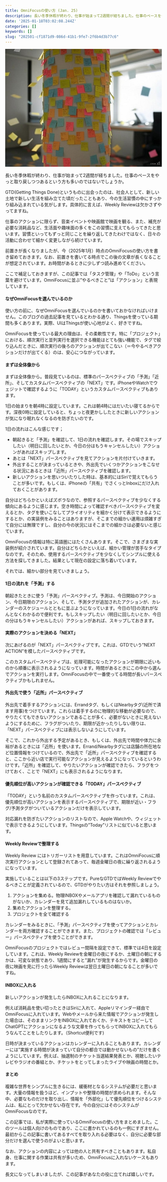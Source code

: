 ```yaml
---
title: OmniFocusの使い方 (Jan. 25)
description: 長い冬季休暇が終わり、仕事が始まって2週間が経ちました。仕事のペースをやっと取り戻しつつあるという方も多いのではないでしょうか。
date: '2025-01-18T03:02:08.244Z'
categories: []
keywords: []
slug: "202501-cf1871d9-086d-41b1-9fe7-2f6b4d3b77c6"
---
```

![](1__wDlJumrTrTvufFVbPB2x4A.jpeg)

長い冬季休暇が終わり、仕事が始まって2週間が経ちました。仕事のペースをやっと取り戻しつつあるという方も多いのではないでしょうか。

GTD(Getting Things Done)というものに出会ったのは、社会人として、新しい土地で新しい生活を組み立てた頃だったこともあり、今の生活習慣の中にすっかり組み込まれている気がします。具体的に言えば、Weekly Reviewは欠かさずやってますね。

仕事のアクションに限らず、音楽イベントや映画館で映画を観る、また、補充が必要な消耗品など、生活面や趣味面の多くをこの習慣に支えてもらってきたと思います。習慣といってもずっと同じことを繰り返してきたわけではなく、日々の活動に合わせて細かく変更しながら続けています。

前置きが長くなりましたが、今（2025年1月）時点のOmniFocusの使い方を書き留めておきます。なお、前置きを書いてる時点でこの後の文章が長くなることが想定されています。お時間があるときに少しずつ読み進めてください。

ここで補足しておきますが、この記事では「タスク管理」や「ToDo」という言葉を避けています。OmniFocusに並ぶ”やるべきこと”は「アクション」と表現しています。

#### なぜOmniFocusを選んでいるのか

使い方の前に、なぜOmniFocusを選んでいるのかを書いておかなければいけません。このブログの過去記事を見ているとわかる通り、Thingsを使っている期間も多くあります。実際、UIはThingsが使い心地がよく、好きですね。

OmniFocusを使っている最大の理由は、その柔軟性です。特に「プロジェクト」における、順次実行と並列実行を選択できる機能はとても強い機能で、タグで絞り込んだときに、順次実行の後ろのアクションが出てこない（＝今やるべきアクションだけが出てくる）のは、安心につながっています。

#### まずは全体像から

まずは全体像から。普段見ているのは、標準のパースペクティブの「予測」「近所」、そしてカスタムパースペクティブの「NEXT」です。iPhoneやWatchでウェジットで確認するように「TODAY」というカスタムパースペクティブもあります。

1日の始まりを朝4時に設定しています。これは朝4時にはだいたい寝てるからです。深夜0時に設定していると、ちょっと夜更かししたときに新しいアクションが気になり眠れなくなるのを防ぎたいのです。

1日の流れはこんな感じです；

*   朝起きると「予測」を確認して、1日の流れを確認します。その場でスキップしたい（明日に回したいとか、今日の分はもうキャンセルしたい）アクションがあればスキップします。
*   あとは「NEXT」パースペクティブを見てアクションを片付けていきます。
*   外出することが決まっているときや、外出先でいくつかアクションをこなせる状況にあるときは「近所」パースペクティブを確認します。
*   新しいアクションを思いついたりした時は、基本的にはSiriで覚えてもらうことが多いです。もしくは、iPhoneの「共有」でさくっとInboxにだけ入れておくことがあります。

自分はどちらかといえばズボラなので、参照するパースペクティブを少なくする傾向にあるように感じます。空き時間によって確認すべきパースペクティブを変えるとか、タグを使いこなしてプライオリティを細かく分けて表示できるようにするとか、の実装例をみることはありますが、そこまでの細かい運用は煩雑すぎて自分には無理ですし、自分の今の状況にはそこまでの細かさは必要ないと感じています。

OmniFocusの情報は特に英語圏にはたくさんあります。そこで、さまざまな実装例が紹介されています。自分はどちらかといえば、細かい管理が苦手なタイプなのです。そのため、使用するパースペクティブを少なくしてシンプルに使える方法を探してきました。結果として現在の設定に落ち着いています。

それでは、細かい部分を見ていきましょう。

#### 1日の流れを「予測」する

朝起きたときに使う「予測」パースペクティブ。予測は、今日開始のアクション、今日期限のアクション、そして、予測タグが追加されたアクションが、カレンダーのスケジュールとともに並ぶようになっています。今日の1日の流れがなんとなくわかるので便利です。もしスキップしたい（明日に回したいとか、今日の分はもうキャンセルしたい）アクションがあれば、スキップしておきます。

#### 実際のアクションを決める「NEXT」

次にあげるのが「NEXT」パースペクティブです。これは、GTDでいう”NEXT ACTION”を模したパースペクティブです。

このカスタムパースペクティブは、処理可能になったアクションが期限に近いものから順番に表示されるようになっています。時間があるときにこの中から選んでアクションを実行します。OmniFocusの中で一番使ってる時間が長いパースペクティブかもしれません。

#### 外出先で使う「近所」パースペクティブ

外出先で着手するアクションには、Errandタグ、もしくはNearbyタグ(近所で済ます用事)をつけています。これらは着手するのに物理的な移動が必要なので、やりたくてもできないアクションであることが多く、必要がないときに見えないようにするために、フラグがついたり、期限が近かったりしない限りは、「NEXT」パースペクティブには表示しないようにしています。

そこで、これから外出する予定があるとき、もしくは、外出先で時間や体力に余裕があるときには「近所」を使います。Errand/Nearbyタグには店舗の所在地など位置情報をつけているので、外出先で「近所」パースペクティブを確認すると、ここから近い店で実行可能なアクションが見えるようになっているというわけです。「近所」を確認して、やりたいアクションが確認できたら、フラグをつけておく、ことで「NEXT」にも表示されるようになります。

#### 優先順位が高いアクションが確認できる「TODAY」パースペクティブ

「TODAY」という名前のカスタムパースペクティブを作っています。これは、優先順位が高いアクションを表示するパースペクティブで、期限が近い・フラグ/予測タグがついているアクションだけを表示しています。

対応漏れを防ぎたいアクションのリストなので、Apple Watchや、ウィジェットで表示できるようにしています。Thingsの”Today”リストに似ていると思います。

#### Weekly Reviewで整理する

Weekly Review にはトリガーリストを用意しています。これはOmniFocusに順次実行アクションとして登録されてあって、毎週金曜日の夜に繰り返されるようになっています。

実施していることは以下の3ステップです。PureなGTDではWeekly Reviewでやるべきことが定義されているので、GTDがやりたい方はそれを参照しましょう。

1.  アクションを集める。物理INBOXやメールアプリを確認して漏れているものがないか、カレンダーを見て追加漏れしているものはないか。
2.  集めたアクションを整理する。
3.  プロジェクトを全て確認する

カレンダーをみるときに、「予測」パースペクティブを使ってアクションとカレンダーを両方確認することができます。また、プロジェクトの確認では「レビュー」パースペクティブを使うことができます。

OmniFocusのプロジェクトではレビュー間隔を設定できて、標準では4日を設定しています。これは、Weekly Reviewを金曜日の夜にするか、土曜日の朝にするかは、可変な状態であり、1週間にすると”漏れ”が発生するからです。金曜日の夜に映画を見に行ったらWeekly Reviewは翌日土曜日の朝になることが多いですね。

#### INBOXに入れる

新しいアクションが発生したらINBOXに入れることになります。

例えば消耗品を使い切ったときはSiriに入れて、Appleリマインダー経由でOmniFocusに入れています。Webやメールから来た情報でアクションが発生した場合は、そのままリンクをINBOXに入れておくか、テキストをコピーしてChatGPTにアクションになるような文章を作ってもらってINBOXに入れてもらうなんてことをしたりします。（Shortcut便利です)

日時が決まっているアクションはカレンダーに入れることもあります。カレンダーには”実施する時間が決まっていて自分の都合では動かせないもの”だけを書くようにしています。例えば、抽選制のチケット当選結果発表とか、視聴したいテレビやラジオの番組とか、チケットをとってしまったライブや映画の時間とか。

#### まとめ

複雑な世界をシンプルに生きるには、緩衝材となるシステムが必要だと思います。大量の情報を扱うほど、インプットや整理の時間が求められます。そんな中、必要なものだけを取り出し、情報を「外部化」して優先順位をつけるシステムは、私にとって欠かせない存在です。今の自分にはそのシステムがOmniFocusなのです。

この記事では、私が実際に使っているOmniFocusの使い方をまとめました。このツールは個人向けのものであり、ここに書かれているのも一例にすぎません。最初からこの記事に書いてあるすべてを取り入れる必要はなく、自分に必要な部分だけを選んで使うのがよいと思います。

なお、アクションの内容によっては他の人と共有すべきこともあります。私自身、仕事に関する作業は共有が多いため、OmniFocusに入れないケースもあります。

長文になってしまいましたが、この記事があなたの役に立てれば嬉しいです。